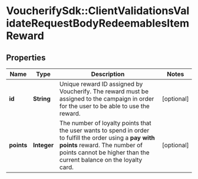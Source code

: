 # VoucherifySdk::ClientValidationsValidateRequestBodyRedeemablesItemReward

## Properties

| Name | Type | Description | Notes |
| ---- | ---- | ----------- | ----- |
| **id** | **String** | Unique reward ID assigned by Voucherify. The reward must be assigned to the campaign in order for the user to be able to use the reward. | [optional] |
| **points** | **Integer** | The number of loyalty points that the user wants to spend in order to fulfill the order using a **pay with points** reward. The number of points cannot be higher than the current balance on the loyalty card. | [optional] |

